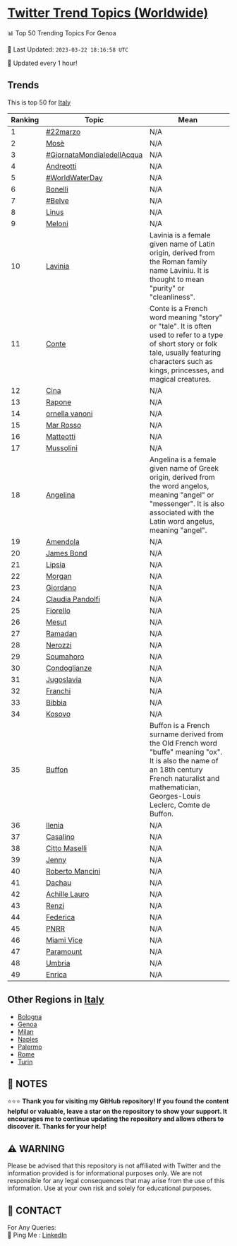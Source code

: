 [Twitter Trend Topics (Worldwide)](https://github.com/ErcinDedeoglu/Twitter-Trend-Topics)
==========


📊 Top 50 Trending Topics For Genoa

📆 Last Updated: `2023-03-22 18:16:58 UTC`

🔧 Updated every 1 hour!


## Trends

This is top 50 for [Italy](</Italy>)

| Ranking | Topic | Mean |
| ------- | ------------ | ------------ |
| 1 | [#22marzo](http://twitter.com/search?q=%2322marzo) | N/A |
| 2 | [Mosè](http://twitter.com/search?q=Mos%c3%a8) | N/A |
| 3 | [#GiornataMondialedellAcqua](http://twitter.com/search?q=%23GiornataMondialedellAcqua) | N/A |
| 4 | [Andreotti](http://twitter.com/search?q=Andreotti) | N/A |
| 5 | [#WorldWaterDay](http://twitter.com/search?q=%23WorldWaterDay) | N/A |
| 6 | [Bonelli](http://twitter.com/search?q=Bonelli) | N/A |
| 7 | [#Belve](http://twitter.com/search?q=%23Belve) | N/A |
| 8 | [Linus](http://twitter.com/search?q=Linus) | N/A |
| 9 | [Meloni](http://twitter.com/search?q=Meloni) | N/A |
| 10 | [Lavinia](http://twitter.com/search?q=Lavinia) | Lavinia is a female given name of Latin origin, derived from the Roman family name Laviniu. It is thought to mean "purity" or "cleanliness". |
| 11 | [Conte](http://twitter.com/search?q=Conte) | Conte is a French word meaning "story" or "tale". It is often used to refer to a type of short story or folk tale, usually featuring characters such as kings, princesses, and magical creatures. |
| 12 | [Cina](http://twitter.com/search?q=Cina) | N/A |
| 13 | [Rapone](http://twitter.com/search?q=Rapone) | N/A |
| 14 | [ornella vanoni](http://twitter.com/search?q=ornella+vanoni) | N/A |
| 15 | [Mar Rosso](http://twitter.com/search?q=Mar+Rosso) | N/A |
| 16 | [Matteotti](http://twitter.com/search?q=Matteotti) | N/A |
| 17 | [Mussolini](http://twitter.com/search?q=Mussolini) | N/A |
| 18 | [Angelina](http://twitter.com/search?q=Angelina) | Angelina is a female given name of Greek origin, derived from the word angelos, meaning "angel" or "messenger". It is also associated with the Latin word angelus, meaning "angel". |
| 19 | [Amendola](http://twitter.com/search?q=Amendola) | N/A |
| 20 | [James Bond](http://twitter.com/search?q=James+Bond) | N/A |
| 21 | [Lipsia](http://twitter.com/search?q=Lipsia) | N/A |
| 22 | [Morgan](http://twitter.com/search?q=Morgan) | N/A |
| 23 | [Giordano](http://twitter.com/search?q=Giordano) | N/A |
| 24 | [Claudia Pandolfi](http://twitter.com/search?q=Claudia+Pandolfi) | N/A |
| 25 | [Fiorello](http://twitter.com/search?q=Fiorello) | N/A |
| 26 | [Mesut](http://twitter.com/search?q=Mesut) | N/A |
| 27 | [Ramadan](http://twitter.com/search?q=Ramadan) | N/A |
| 28 | [Nerozzi](http://twitter.com/search?q=Nerozzi) | N/A |
| 29 | [Soumahoro](http://twitter.com/search?q=Soumahoro) | N/A |
| 30 | [Condoglianze](http://twitter.com/search?q=Condoglianze) | N/A |
| 31 | [Jugoslavia](http://twitter.com/search?q=Jugoslavia) | N/A |
| 32 | [Franchi](http://twitter.com/search?q=Franchi) | N/A |
| 33 | [Bibbia](http://twitter.com/search?q=Bibbia) | N/A |
| 34 | [Kosovo](http://twitter.com/search?q=Kosovo) | N/A |
| 35 | [Buffon](http://twitter.com/search?q=Buffon) | Buffon is a French surname derived from the Old French word "buffe" meaning "ox". It is also the name of an 18th century French naturalist and mathematician, Georges-Louis Leclerc, Comte de Buffon. |
| 36 | [Ilenia](http://twitter.com/search?q=Ilenia) | N/A |
| 37 | [Casalino](http://twitter.com/search?q=Casalino) | N/A |
| 38 | [Citto Maselli](http://twitter.com/search?q=Citto+Maselli) | N/A |
| 39 | [Jenny](http://twitter.com/search?q=Jenny) | N/A |
| 40 | [Roberto Mancini](http://twitter.com/search?q=Roberto+Mancini) | N/A |
| 41 | [Dachau](http://twitter.com/search?q=Dachau) | N/A |
| 42 | [Achille Lauro](http://twitter.com/search?q=Achille+Lauro) | N/A |
| 43 | [Renzi](http://twitter.com/search?q=Renzi) | N/A |
| 44 | [Federica](http://twitter.com/search?q=Federica) | N/A |
| 45 | [PNRR](http://twitter.com/search?q=PNRR) | N/A |
| 46 | [Miami Vice](http://twitter.com/search?q=Miami+Vice) | N/A |
| 47 | [Paramount](http://twitter.com/search?q=Paramount) | N/A |
| 48 | [Umbria](http://twitter.com/search?q=Umbria) | N/A |
| 49 | [Enrica](http://twitter.com/search?q=Enrica) | N/A |



## Other Regions in [Italy](</Italy>)

* [Bologna](</Italy/Bologna.md>)
* [Genoa](</Italy/Genoa.md>)
* [Milan](</Italy/Milan.md>)
* [Naples](</Italy/Naples.md>)
* [Palermo](</Italy/Palermo.md>)
* [Rome](</Italy/Rome.md>)
* [Turin](</Italy/Turin.md>)



## 📝 NOTES

⭐⭐⭐ **Thank you for visiting my GitHub repository! If you found the content helpful or valuable, leave a star on the repository to show your support. It encourages me to continue updating the repository and allows others to discover it. Thanks for your help!**


## ⚠️ WARNING

Please be advised that this repository is not affiliated with Twitter and the information provided is for informational purposes only. We are not responsible for any legal consequences that may arise from the use of this information. Use at your own risk and solely for educational purposes.


## 📨 CONTACT

 For Any Queries:  
            🏓 Ping Me : [LinkedIn](https://www.linkedin.com/in/ercindedeoglu/)
